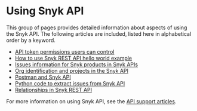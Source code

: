 # Using Snyk API

This group of pages provides detailed information about aspects of using the Snyk API. The following articles are included, listed here in alphabetical order by a keyword.

* [API token permissions users can control](api-token-permissions-users-can-control.md)
* [How to use Snyk REST API hello world example](how-to-use-snyk-rest-api-hello-world-example.md)
* [Issues information for Snyk products in Snyk APIs](issues-information-for-snyk-products-in-snyk-apis.md)
* [Org identification and projects in the Snyk API](org-identification-and-projects-in-snyk-apis.md)
* [Postman and Snyk API](postman-and-snyk-api.md)
* [Python code to extract issues from Snyk API](python-code-to-extract-issues-from-snyk-api.md)
* [Relationships in Snyk REST API](relationships-in-snyk-rest-api.md)

For more information on using Snyk API, see the [API support articles](https://support.snyk.io/hc/en-us/sections/360001344097-API).
